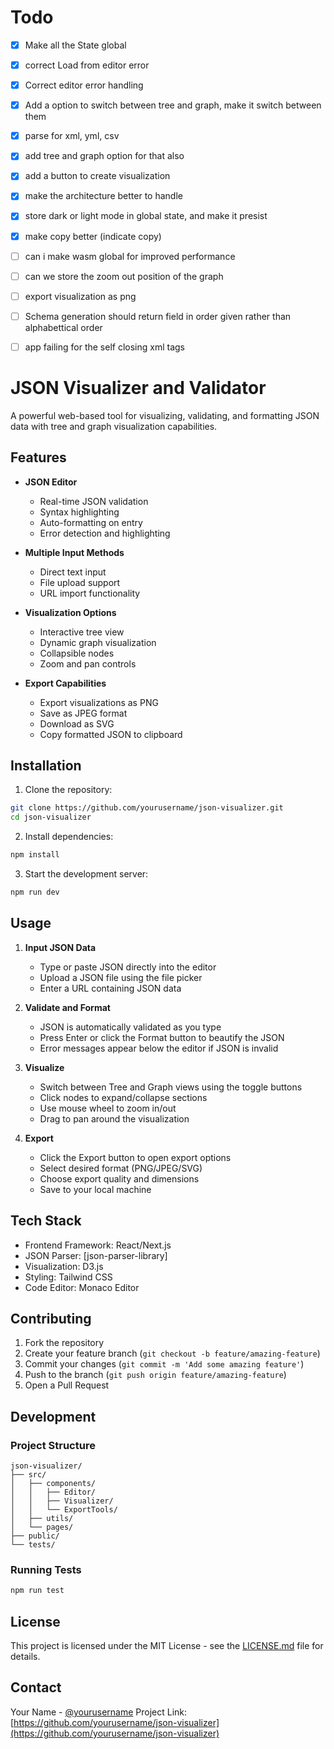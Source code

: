 # Todo

- [x] Make all the State global
- [x] correct Load from editor error
- [x] Correct editor error handling
- [x] Add a option to switch between tree and graph, make it switch between them
- [x] parse for xml, yml, csv
- [x] add tree and graph option for that also
- [x] add a button to create visualization
- [x] make the architecture better to handle
- [x] store dark or light mode in global state, and make it presist
- [x] make copy better (indicate copy)
- [ ] can i make wasm global for improved performance
- [ ] can we store the zoom out position of the graph
- [ ] export visualization as png
- [ ] Schema generation should return field in order given rather than alphabettical order
- [ ] app failing for the self closing xml tags



# JSON Visualizer and Validator

A powerful web-based tool for visualizing, validating, and formatting JSON data with tree and graph visualization capabilities.

## Features

- **JSON Editor**

  - Real-time JSON validation
  - Syntax highlighting
  - Auto-formatting on entry
  - Error detection and highlighting

- **Multiple Input Methods**

  - Direct text input
  - File upload support
  - URL import functionality

- **Visualization Options**

  - Interactive tree view
  - Dynamic graph visualization
  - Collapsible nodes
  - Zoom and pan controls

- **Export Capabilities**
  - Export visualizations as PNG
  - Save as JPEG format
  - Download as SVG
  - Copy formatted JSON to clipboard

## Installation

1. Clone the repository:

```bash
git clone https://github.com/yourusername/json-visualizer.git
cd json-visualizer
```

2. Install dependencies:

```bash
npm install
```

3. Start the development server:

```bash
npm run dev
```

## Usage

1. **Input JSON Data**

   - Type or paste JSON directly into the editor
   - Upload a JSON file using the file picker
   - Enter a URL containing JSON data

2. **Validate and Format**

   - JSON is automatically validated as you type
   - Press Enter or click the Format button to beautify the JSON
   - Error messages appear below the editor if JSON is invalid

3. **Visualize**

   - Switch between Tree and Graph views using the toggle buttons
   - Click nodes to expand/collapse sections
   - Use mouse wheel to zoom in/out
   - Drag to pan around the visualization

4. **Export**
   - Click the Export button to open export options
   - Select desired format (PNG/JPEG/SVG)
   - Choose export quality and dimensions
   - Save to your local machine

## Tech Stack

- Frontend Framework: React/Next.js
- JSON Parser: [json-parser-library]
- Visualization: D3.js
- Styling: Tailwind CSS
- Code Editor: Monaco Editor

## Contributing

1. Fork the repository
2. Create your feature branch (`git checkout -b feature/amazing-feature`)
3. Commit your changes (`git commit -m 'Add some amazing feature'`)
4. Push to the branch (`git push origin feature/amazing-feature`)
5. Open a Pull Request

## Development

### Project Structure

```
json-visualizer/
├── src/
│   ├── components/
│   │   ├── Editor/
│   │   ├── Visualizer/
│   │   └── ExportTools/
│   ├── utils/
│   └── pages/
├── public/
└── tests/
```

### Running Tests

```bash
npm run test
```

## License

This project is licensed under the MIT License - see the [LICENSE.md](LICENSE.md) file for details.

## Contact

Your Name - [@yourusername](https://twitter.com/yourusername)
Project Link: [https://github.com/yourusername/json-visualizer](https://github.com/yourusername/json-visualizer)
